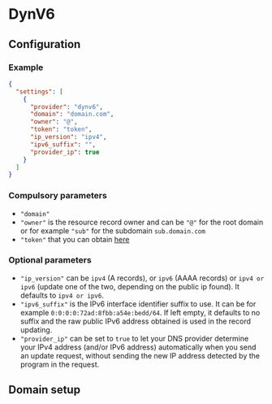 # DynV6

## Configuration

### Example

```json
{
  "settings": [
    {
      "provider": "dynv6",
      "domain": "domain.com",
      "owner": "@",
      "token": "token",
      "ip_version": "ipv4",
      "ipv6_suffix": "",
      "provider_ip": true
    }
  ]
}
```

### Compulsory parameters

- `"domain"`
- `"owner"` is the resource record owner and can be `"@"` for the root domain or for example `"sub"` for the subdomain `sub.domain.com`
- `"token"` that you can obtain [here](https://dynv6.com/keys#token)

### Optional parameters

- `"ip_version"` can be `ipv4` (A records), or `ipv6` (AAAA records) or `ipv4 or ipv6` (update one of the two, depending on the public ip found). It defaults to `ipv4 or ipv6`.
- `"ipv6_suffix"` is the IPv6 interface identifier suffix to use. It can be for example `0:0:0:0:72ad:8fbb:a54e:bedd/64`. If left empty, it defaults to no suffix and the raw public IPv6 address obtained is used in the record updating.
- `"provider_ip"` can be set to `true` to let your DNS provider determine your IPv4 address (and/or IPv6 address) automatically when you send an update request, without sending the new IP address detected by the program in the request.

## Domain setup
